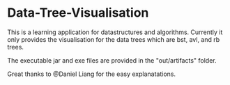 # Data-Tree-Visualisation

This is a learning application for datastructures and algorithms.
Currently it only provides the visualisation for the data trees which are bst, avl, and rb trees.

The executable jar and exe files are provided in the "out/artifacts" folder.

Great thanks to @Daniel Liang for the easy explanatations.



